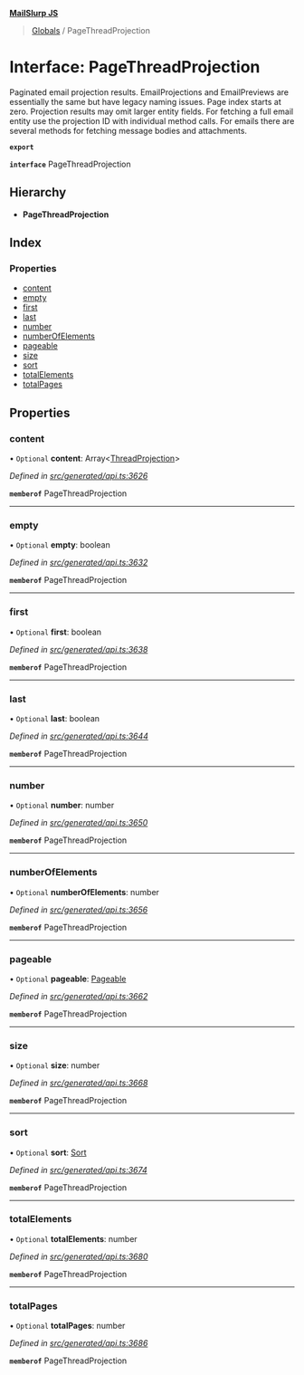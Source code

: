 **[MailSlurp JS](../README.md)**

> [Globals](../README.md) / PageThreadProjection

# Interface: PageThreadProjection

Paginated email projection results. EmailProjections and EmailPreviews are essentially the same but have legacy naming issues. Page index starts at zero. Projection results may omit larger entity fields. For fetching a full email entity use the projection ID with individual method calls. For emails there are several methods for fetching message bodies and attachments.

**`export`** 

**`interface`** PageThreadProjection

## Hierarchy

* **PageThreadProjection**

## Index

### Properties

* [content](pagethreadprojection.md#content)
* [empty](pagethreadprojection.md#empty)
* [first](pagethreadprojection.md#first)
* [last](pagethreadprojection.md#last)
* [number](pagethreadprojection.md#number)
* [numberOfElements](pagethreadprojection.md#numberofelements)
* [pageable](pagethreadprojection.md#pageable)
* [size](pagethreadprojection.md#size)
* [sort](pagethreadprojection.md#sort)
* [totalElements](pagethreadprojection.md#totalelements)
* [totalPages](pagethreadprojection.md#totalpages)

## Properties

### content

• `Optional` **content**: Array\<[ThreadProjection](threadprojection.md)>

*Defined in [src/generated/api.ts:3626](https://github.com/mailslurp/mailslurp-client/blob/24bff2e/src/generated/api.ts#L3626)*

**`memberof`** PageThreadProjection

___

### empty

• `Optional` **empty**: boolean

*Defined in [src/generated/api.ts:3632](https://github.com/mailslurp/mailslurp-client/blob/24bff2e/src/generated/api.ts#L3632)*

**`memberof`** PageThreadProjection

___

### first

• `Optional` **first**: boolean

*Defined in [src/generated/api.ts:3638](https://github.com/mailslurp/mailslurp-client/blob/24bff2e/src/generated/api.ts#L3638)*

**`memberof`** PageThreadProjection

___

### last

• `Optional` **last**: boolean

*Defined in [src/generated/api.ts:3644](https://github.com/mailslurp/mailslurp-client/blob/24bff2e/src/generated/api.ts#L3644)*

**`memberof`** PageThreadProjection

___

### number

• `Optional` **number**: number

*Defined in [src/generated/api.ts:3650](https://github.com/mailslurp/mailslurp-client/blob/24bff2e/src/generated/api.ts#L3650)*

**`memberof`** PageThreadProjection

___

### numberOfElements

• `Optional` **numberOfElements**: number

*Defined in [src/generated/api.ts:3656](https://github.com/mailslurp/mailslurp-client/blob/24bff2e/src/generated/api.ts#L3656)*

**`memberof`** PageThreadProjection

___

### pageable

• `Optional` **pageable**: [Pageable](pageable.md)

*Defined in [src/generated/api.ts:3662](https://github.com/mailslurp/mailslurp-client/blob/24bff2e/src/generated/api.ts#L3662)*

**`memberof`** PageThreadProjection

___

### size

• `Optional` **size**: number

*Defined in [src/generated/api.ts:3668](https://github.com/mailslurp/mailslurp-client/blob/24bff2e/src/generated/api.ts#L3668)*

**`memberof`** PageThreadProjection

___

### sort

• `Optional` **sort**: [Sort](sort.md)

*Defined in [src/generated/api.ts:3674](https://github.com/mailslurp/mailslurp-client/blob/24bff2e/src/generated/api.ts#L3674)*

**`memberof`** PageThreadProjection

___

### totalElements

• `Optional` **totalElements**: number

*Defined in [src/generated/api.ts:3680](https://github.com/mailslurp/mailslurp-client/blob/24bff2e/src/generated/api.ts#L3680)*

**`memberof`** PageThreadProjection

___

### totalPages

• `Optional` **totalPages**: number

*Defined in [src/generated/api.ts:3686](https://github.com/mailslurp/mailslurp-client/blob/24bff2e/src/generated/api.ts#L3686)*

**`memberof`** PageThreadProjection

